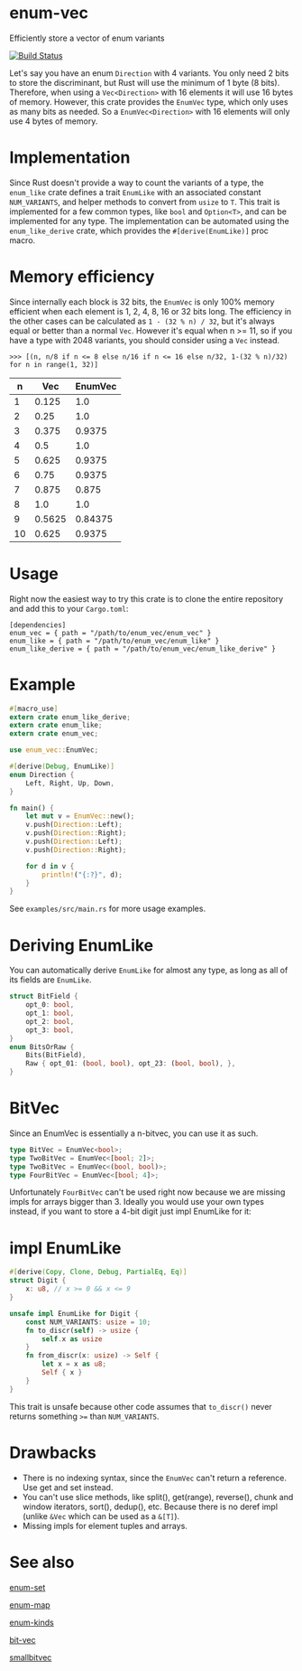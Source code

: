 # enum-vec
Efficiently store a vector of enum variants

[![Build Status](https://travis-ci.org/badel2/enum-vec.svg?branch=master)](https://travis-ci.org/badel2/enum-vec)

Let's say you have an enum `Direction` with 4 variants. You only need 2 bits to
store the discriminant, but Rust will use the minimum of 1 byte (8 bits).
Therefore, when using a `Vec<Direction>` with 16 elements it will use 16 bytes
of memory. However, this crate provides the `EnumVec` type, which only uses as
many bits as needed. So a `EnumVec<Direction>` with 16 elements will only use
4 bytes of memory.

# Implementation
Since Rust doesn't provide a way to count the variants of a type, the
`enum_like` crate defines a trait `EnumLike` with an associated constant
`NUM_VARIANTS`, and helper methods to convert from `usize` to `T`. This trait
is implemented for a few common types, like `bool` and `Option<T>`, and can be
implemented for any type. The implementation can be automated using the
`enum_like_derive` crate, which provides the `#[derive(EnumLike)]` proc macro.

# Memory efficiency
Since internally each block is 32 bits, the `EnumVec` is only 100% memory
efficient when each element is 1, 2, 4, 8, 16 or 32 bits long. The efficiency
in the other cases can be calculated as `1 - (32 % n) / 32`, but it's always
equal or better than a normal `Vec`. However it's equal when n >= 11, so if
you have a type with 2048 variants, you should consider using a `Vec` instead.
```
>>> [(n, n/8 if n <= 8 else n/16 if n <= 16 else n/32, 1-(32 % n)/32) for n in range(1, 32)]
```

n | Vec | EnumVec
--- | --- | ---
1| 0.125| 1.0|
2| 0.25| 1.0|
3| 0.375| 0.9375|
4| 0.5| 1.0|
5| 0.625| 0.9375|
6| 0.75| 0.9375|
7| 0.875| 0.875|
8| 1.0| 1.0|
9| 0.5625| 0.84375|
10| 0.625| 0.9375|

# Usage
Right now the easiest way to try this crate is to clone the entire repository
and add this to your `Cargo.toml`:
```
[dependencies]
enum_vec = { path = "/path/to/enum_vec/enum_vec" }
enum_like = { path = "/path/to/enum_vec/enum_like" }
enum_like_derive = { path = "/path/to/enum_vec/enum_like_derive" }
```

# Example

```rust
#[macro_use]
extern crate enum_like_derive;
extern crate enum_like;
extern crate enum_vec;

use enum_vec::EnumVec;

#[derive(Debug, EnumLike)]
enum Direction {
    Left, Right, Up, Down,
}

fn main() {
    let mut v = EnumVec::new();
    v.push(Direction::Left);
    v.push(Direction::Right);
    v.push(Direction::Left);
    v.push(Direction::Right);

    for d in v {
        println!("{:?}", d);
    }
}
```

See `examples/src/main.rs` for more usage examples.

# Deriving EnumLike
You can automatically derive `EnumLike` for almost any type, as long as all of
its fields are `EnumLike`.

```rust
struct BitField {
    opt_0: bool,
    opt_1: bool,
    opt_2: bool,
    opt_3: bool,
}
enum BitsOrRaw {
    Bits(BitField),
    Raw { opt_01: (bool, bool), opt_23: (bool, bool), },
}
```

# BitVec
Since an EnumVec is essentially a n-bitvec, you can use it as such.
```rust
type BitVec = EnumVec<bool>;
type TwoBitVec = EnumVec<[bool; 2]>;
type TwoBitVec = EnumVec<(bool, bool)>;
type FourBitVec = EnumVec<[bool; 4]>;
```

Unfortunately `FourBitVec` can't be used right now because we are missing
impls for arrays bigger than 3. Ideally you would use your own types instead,
if you want to store a 4-bit digit just impl EnumLike for it:

# impl EnumLike

```rust
#[derive(Copy, Clone, Debug, PartialEq, Eq)]
struct Digit {
    x: u8, // x >= 0 && x <= 9
}

unsafe impl EnumLike for Digit {
    const NUM_VARIANTS: usize = 10;
    fn to_discr(self) -> usize {
        self.x as usize
    }
    fn from_discr(x: usize) -> Self {
        let x = x as u8;
        Self { x }
    }
}
```

This trait is unsafe because other code assumes that `to_discr()` never returns
something `>=` than `NUM_VARIANTS`.

# Drawbacks
* There is no indexing syntax, since the `EnumVec` can't return a reference.
Use get and set instead.
* You can't use slice methods, like split(), get(range), reverse(),
chunk and window iterators, sort(), dedup(), etc. Because there is no deref
impl (unlike `&Vec` which can be used as a `&[T]`).
* Missing impls for element tuples and arrays.

# See also

[enum-set](https://github.com/contain-rs/enum-set)

[enum-map](https://github.com/xfix/enum-map)

[enum-kinds](https://bitbucket.org/Soft/enum-kinds)

[bit-vec](https://github.com/contain-rs/bit-vec)

[smallbitvec](https://github.com/servo/smallbitvec)

